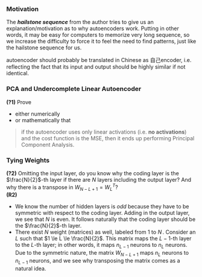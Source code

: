 ### Motivation
The **_hailstone sequence_** from the author tries to give us an explanation/motivation as to why
autoencoders work. Putting in other words, it may be easy for computers to memorize very long
sequence, so we increase the difficulty to force it to feel the need to find patterns, just like
the hailstone sequence for us.

autoencoder should probably be translated in Chinese as 自己encoder, i.e. reflecting the fact that
its input and output should be highly similar if not identical.

### PCA and Undercomplete Linear Autoencoder
**(?1)** Prove
- either numerically
- or mathematically
that
> if the autoencoder uses only linear activations (i.e. **no activations**) and the cost function is the MSE, then it ends up performing Principal Component Analysis.

### Tying Weights
**(?2)** Omitting the input layer, do you know why the coding layer is the $\frac{N}{2}$-th layer if there are $N$ layers including the output layer? And why there is a transpose in $W_{N-L+1} = {W_{L}}^{T}$?<br>
**(R2)**
- We know the number of hidden layers is _odd_ because they have to be symmetric with respect to the coding layer.
Adding in the output layer, we see that $N$ is even. It follows naturally that the coding layer should be
the $\frac{N}{2}$-th layer.
- There exist $N$ weight (matrices) as well, labeled from $1$ to $N\,.$ Consider an $L$ such that
$1 \le L \le \frac{N}{2}$. This matrix maps the $L-1$-th layer to the $L$-th layer; in other words, it
maps $n_{L-1}$ neurons to $n_{L}$ neurons. Due to the symmetric nature, the matrix $W_{N-L+1}$ maps
$n_{L}$ neurons to $n_{L-1}$ neurons, and we see why transposing the matrix comes as a natural idea.

